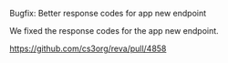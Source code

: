 Bugfix: Better response codes for app new endpoint

We fixed the response codes for the app new endpoint.

https://github.com/cs3org/reva/pull/4858
